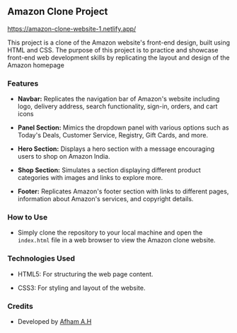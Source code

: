 ## Amazon Clone Project
https://amazon-clone-website-1.netlify.app/

This project is a clone of the Amazon website's front-end design, built using HTML and CSS. The purpose of this project is to practice and showcase front-end web development skills by replicating the layout and design of the Amazon homepage

### Features

- **Navbar:** Replicates the navigation bar of Amazon's website including logo, delivery address, search functionality, sign-in, orders, and cart icons
  
- **Panel Section:** Mimics the dropdown panel with various options such as Today's Deals, Customer Service, Registry, Gift Cards, and more.
  
- **Hero Section:** Displays a hero section with a message encouraging users to shop on Amazon India.
  
- **Shop Section:** Simulates a section displaying different product categories with images and links to explore more.
  
- **Footer:** Replicates Amazon's footer section with links to different pages, information about Amazon's services, and copyright details.

### How to Use

- Simply clone the repository to your local machine and open the `index.html` file in a web browser to view the Amazon clone website.

### Technologies Used

- HTML5: For structuring the web page content.
  
- CSS3: For styling and layout of the website.

### Credits

- Developed by [Afham A.H](https://github.com/Afhamhasan)

